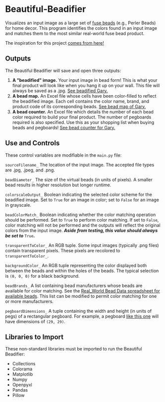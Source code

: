 # Beautiful-Beadifier
Visualizes an input image as a large set of [fuse beads](https://www.google.com/search?q=fuse+beads&rlz=1C1ONGR_enUS942US942&sxsrf=AOaemvKP31wq8HmeJDoNF0ePfcJvXuiCRQ:1630972309504&source=lnms&tbm=isch&sa=X&ved=2ahUKEwjAr5WpxevyAhXSdd8KHZ6CCpcQ_AUoAnoECAEQBA&biw=1536&bih=722) (e.g., Perler Beads) for home decor. This program identifies the colors found in an input image and matches them to the most similar real-world fuse bead product.

The inspiration for this project [comes from here!](https://www.reddit.com/r/nextfuckinglevel/comments/jas2w4/how_op_made_leonardo_dicaprio/)

## Outputs
The Beautiful Beadifier will save and open three outputs:
1. **A "beadified" image.** Your input image in bead form! This is what your final product will look like when you hang it up on your wall. This file will always be saved as a .jpg. [See beadified Gary.](https://github.com/LukeLash/Beautiful-Beadifier/blob/main/Outputs/gary/gary_15360_beads_IMAGE_COLOR.jpg) 
2. **A bead map.** An Excel file whose cells have been color-filled to reflect the beadified image. Each cell contains the color name, brand, and product code of its corresponding beads. [See bead map of Gary.](https://github.com/LukeLash/Beautiful-Beadifier/blob/main/Outputs/gary/gary_15360_beads_MAP_COLOR.xlsx)
3. **A bead counter.** An Excel file which details the number of each bead color required to build your final product. The number of pegboards required is also specified. Use this as your shopping list when buying beads and pegboards! [See bead counter for Gary.](https://github.com/LukeLash/Beautiful-Beadifier/blob/main/Outputs/gary/gary_15360_beads_COUNTER_COLOR.xlsx) 

## Use and Controls
These control variables are modifiable in the `main.py` file:

`sourceFilename_` The location of the input image. The accepted file types are .jpg, .jpeg, and .png.

`beadDiameter_` The size of the virtual beads (in units of pixels). A smaller bead results in higher resolution but longer runtime.

`colorscaleOutput_` Boolean indicating the selected color scheme for the beadified image. Set to `True` for an image in color; set to `False` for an image in grayscale.

`beadColorMatch_` Boolean indicating whether the color matching operation should be performed. Set to `True` to perform color matching. If set to `False`, color matching will not be performed and the outputs will reflect the original colors from the input image. ***Aside from testing, this value should always be set to*** `True`***.***

`transparentToColor_` An RGB tuple. Some input images (typically .png files) contain transparent pixels. These pixels are recolored to `transparentToColor_`.

`backgroundColor_` An RGB tuple representing the color displayed both between the beads and within the holes of the beads. The typical selection is `(0, 0, 0)` for a black background.

`beadBrands_` A list containing bead manufacturers whose beads are available for color matching. See the [Real_World Bead Data spreadsheet for available beads](https://github.com/LukeLash/Beautiful-Beadifier/blob/main/Real_World%20Bead%20Data.xlsx). This list can be modified to permit color matching for one or more manufacturers.

`pegboardDimensions_` A tuple containing the width and height (in units of pegs) of a rectangular pegboard. For example, a pegboard [like this one](https://www.amazon.com/Boards-Square-Plastic-Pegboards-Suitable/dp/B087R9VQ51/ref=sr_1_9?crid=R1U6MYOFBCH2&dchild=1&keywords=fuse+bead+pegboard&qid=1630972923&sprefix=fuse+bead+peg%2Caps%2C178&sr=8-9) will have dimensions of `(29, 29)`. 

## Libraries to Import
These non-standard libraries must be imported to run the Beautiful Beadifier:
- Collections
- Colorama
- Matplotlib
- Numpy
- Openpyxl
- Pandas
- Pillow
